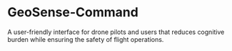# GeoSense-Command
A user-friendly interface for drone pilots and users that reduces cognitive burden while ensuring the safety of flight operations.
